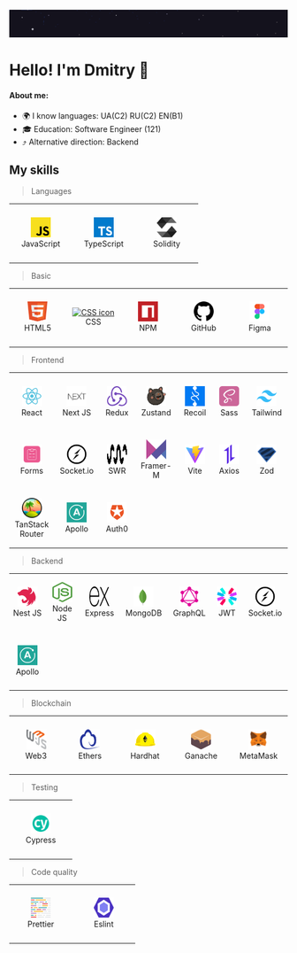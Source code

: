 <a href="https://github.com/WadoxFX"><img src="./images/header.gif" alt="Header"></a>

# Hello! I'm Dmitry 👋

#### About me:

<ul>
  <li>🌍 I know languages: UA(C2) RU(C2) EN(B1)</li>
  <li>🎓 Education: Software Engineer (121)</li>
  <li>⤴️ Alternative direction: Backend</li>
</ul>

<h2 id="skills">My skills</h2>

> Languages

<table width='100%'>
  <tr>
    <td align="center" width="100" height="100">
      <a href="#skills">
        <img src="./images/javascript.svg" width="36" height="36" alt="JavaScript icon" />
      </a>
      <br>JavaScript
    </td>
    <td align="center" width="100" height="100">
      <a href="#skills">
        <img src="./images/typescript.svg" width="36" height="36" alt="TypeScript icon" />
      </a>
      <br>TypeScript
    </td>
    <td align="center" width="100" height="100">
      <a href="#skills">
        <img src="./images/solidity.svg" width="36" height="36" alt="Solidity icon" />
      </a>
      <br>Solidity
    </td>
    </tr>
</table>

> Basic

<table width='100%'>
  <tr>
    <td align="center" width="100" height="100">
      <a href="#skills">
        <img src="./images/html.svg" width="36" height="36" alt="HTML icon" />
      </a>
      <br>HTML5
    </td>
    <td align="center" width="100" height="100">
      <a href="#skills">
        <img src="./images/css.svg" width="36" height="36" alt="CSS icon" />
      </a>
      <br>CSS
    </td>
    <td align="center" width="100" height="100">
      <a href="#skills">
        <img src="./images/npm.svg" width="36" height="36" alt="NPM icon" />
      </a>
      <br>NPM
    </td>
    <td align="center" width="100" height="100">
      <a href="#skills">
        <img src="./images/github.svg" width="36" height="36" alt="GitHub icon" />
      </a>
      <br>GitHub
    </td>
    <td align="center" width="100" height="100">
      <a href="#skills">
        <img src="./images/figma.svg" width="36" height="36" alt="Figma icon" />
      </a>
      <br>Figma
    </td>
  </tr>
</table>

> Frontend

<table width='100%'>
  <tr>
    <td align="center" width="100" height="100">
      <a href="#skills">
        <img src="./images/react.svg" width="36" height="36" alt="React icon" />
      </a>
      <br>React
    </td>
    <td align="center" width="100" height="100">
      <a href="#skills">
        <img src="./images/next.png" width="36" height="36" alt="Next icon" />
      </a>
      <br>Next JS
    </td>
    <td align="center" width="100" height="100">
      <a href="#skills">
        <img src="./images/redux.svg" width="36" height="36" alt="Redux-T icon" />
      </a>
      <br>Redux
    </td>
    <td align="center" width="100" height="100">
      <a href="#skills">
        <img src="./images/zustand.svg" width="36" height="36" alt="Zustand icon" />
      </a>
      <br>Zustand
    </td>
    <td align="center" width="100" height="100">
      <a href="#skills">
        <img src="./images/recoil.svg" width="36" height="36" alt="Recoil icon" />
      </a>
      <br>Recoil
    </td>
    <td align="center" width="100" height="100">
      <a href="#skills">
        <img src="./images/sass.svg" width="36" height="36" alt="Sass icon" />
      </a>
      <br>Sass
    </td>
    <td align="center" width="100" height="100">
      <a href="#skills">
        <img src="./images/tailwind.svg" width="36" height="36" alt="Tailwind icon" />
      </a>
      <br>Tailwind
    </td>
  </tr>

  <tr>
    <td align="center" width="100" height="100">
      <a href="#skills">
        <img src="./images/form.png" width="36" height="36" alt="React-form icon" />
      </a>
      <br>Forms
    </td>
    <td align="center" width="100" height="100">
      <a href="#skills">
        <img src="./images/socket-io.svg" width="36" height="36" alt="Socket-io-client icon" />
      </a>
      <br>Socket.io
    </td>
    <td align="center" width="100" height="100">
      <a href="#skills">
        <img src="./images/swr.svg" width="36" height="36" alt="SWR icon" />
      </a>
      <br>SWR
    </td>
    <td align="center" width="100" height="100">
      <a href="#skills">
        <img src="./images/framer-motion.svg" width="36" height="36" alt="Framer-motion icon" />
      </a>
      <br>Framer-M
    </td>
    <td align="center" width="100" height="100">
      <a href="#skills">
        <img src="./images/vite.svg" width="36" height="36" alt="Vite icon" />
      </a>
      <br>Vite
    </td>
    <td align="center" width="100" height="100">
      <a href="#skills">
        <img src="./images/axios.svg" width="36" height="36" alt="Axios icon" />
      </a>
      <br>Axios
    </td>
    <td align="center" width="100" height="100">
      <a href="#skills">
        <img src="./images/zod.svg" width="36" height="36" alt="Zod icon" />
      </a>
      <br>Zod
    </td>
  </tr>

  <tr>
    <td align="center" width="100" height="100">
      <a href="#skills">
        <img src="./images/tanstack.png" width="36" height="36" alt="Apollo icon" />
      </a>
      <br>TanStack Router
    </td>
    <td align="center" width="100" height="100">
      <a href="#skills">
        <img src="./images/apollo.svg" width="36" height="36" alt="Apollo Client icon" />
      </a>
      <br>Apollo
    </td>
    <td align="center" width="100" height="100">
      <a href="#skills">
        <img src="./images/auth0.svg" width="36" height="36" alt="Auth0 icon" />
      </a>
      <br>Auth0
    </td>
  </tr>
</table>

> Backend

<table width='100%'>
  <tr>
    <td align="center" width="100" height="100">
      <a href="#skills">
        <img src="./images/nestjs.svg" width="36" height="36" alt="Nest JS icon" />
      </a>
      <br>Nest JS
    </td>
    <td align="center" width="100" height="100">
      <a href="#skills">
        <img src="./images/node.svg" width="36" height="36" alt="Node JS icon" />
      </a>
      <br>Node JS
    </td>
    <td align="center" width="100" height="100">
      <a href="#skills">
        <img src="./images/express.svg" width="36" height="36" alt="Express icon" />
      </a>
      <br>Express
    </td>
    <td align="center" width="100" height="100">
      <a href="#skills">
        <img src="./images/mongodb.svg" width="36" height="36" alt="Mongodb icon" />
      </a>
      <br>MongoDB
    </td>
      <td align="center" width="100" height="100">
      <a href="#skills">
        <img src="./images/graphql.svg" width="36" height="36" alt="GraphQL icon" />
      </a>
      <br>GraphQL
    </td>
    <td align="center" width="100" height="100">
      <a href="#skills">
        <img src="./images/jwt.svg" width="36" height="36" alt="JWT icon" />
      </a>
      <br>JWT
    </td>
    <td align="center" width="100" height="100">
      <a href="#skills">
        <img src="./images/socket-io.svg" width="36" height="36" alt="Socket-io icon" />
      </a>
      <br>Socket.io
    </td>
  </tr>

  <tr>
    <td align="center" width="100" height="100">
      <a href="#skills">
        <img src="./images/apollo.svg" width="36" height="36" alt="Apollo Server icon" />
      </a>
      <br>Apollo
    </td>
  </tr>
</table>

> Blockchain

<table width='100%'>
  <tr>
    <td align="center" width="100" height="100">
      <a href="#skills">
        <img src="./images/web3.svg" width="36" height="36" alt="Web3 icon" />
      </a>
      <br>Web3
    </td>
    <td align="center" width="100" height="100">
      <a href="#skills">
        <img src="./images/ethers.svg" width="36" height="36" alt="Ethers icon" />
      </a>
      <br>Ethers
    </td>
    <td align="center" width="100" height="100">
      <a href="#skills">
        <img src="./images/hardhat.svg" width="36" height="36" alt="Hardhat icon" />
      </a>
      <br>Hardhat
    </td>
    <td align="center" width="100" height="100">
      <a href="#skills">
        <img src="./images/ganache.svg" width="36" height="36" alt="Ganache icon" />
      </a>
      <br>Ganache
    </td>
    <td align="center" width="100" height="100">
      <a href="#skills">
        <img src="./images/metaMask.svg" width="36" height="36" alt="MetaMask icon" />
      </a>
      <br>MetaMask
    </td>
  </tr>
</table>

> Testing

<table width='100%'>
  <tr>
    <td align="center" width="100" height="100">
      <a href="#skills">
        <img src="./images/cypress.svg" width="36" height="36" alt="Cypress icon" />
      </a>
      <br>Cypress
    </td>
  </tr>
</table>

> Code quality

<table width='100%'>

  <tr>
    <td align="center" width="100" height="100">
      <a href="#skills">
        <img src="./images/prettier.svg" width="36" height="36" alt="Prettier icon" />
      </a>
      <br>Prettier
    </td>
    <td align="center" width="100" height="100">
      <a href="#skills">
        <img src="./images/eslint.svg" width="36" height="36" alt="Eslint icon" />
      </a>
      <br>Eslint
    </td>
  </tr>
</table>
